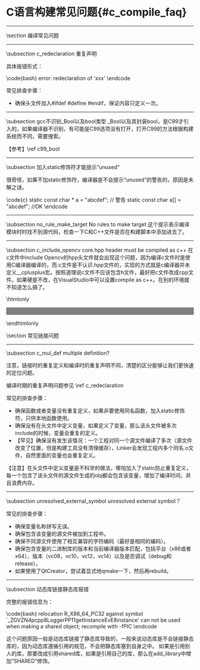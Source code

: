C语言构建常见问题{#c_compile_faq}
==============================

<hr>
\section 编译常见问题

<hr>
\subsection c_redeclaration 重复声明

具体报错形式：

\code{bash}
error: redeclaration of 'xxx'
\endcode

常见排查步骤：

- 确保头文件加入#ifdef #define #endif，保证内容只定义一次。

<hr>
\subsection gcc不识别_Bool以及bool类型
_Bool以及其封装bool，是C99才引入的，如果编译器不识别，有可能是C99选项没有打开，打开C99的方法根据构建系统而不同，需要搜索。

【参考】\ref c99_bool

<hr>
\subsection 加入static修饰符才能提示“unused”

很奇怪，如果不加static修饰符，编译器是不会提示“unused”的警告的，原因是未解之谜。

\code{c}
static const char * a = "abcdef"; // 警告
static const char a[] = "abcdef"; //OK
\endcode

<hr>
\subsection no_rule_make_target No rules to make target
这个提示表示编译模块时时找不到源代码，检查一下C和C++文件是否在构建脚本中添加进去了。

<hr>
\subsection c_include_opencv core.hpp header must be compiled as c++
在c文件中include Opencv的hpp头文件就会出现这个问题，因为编译c文件时是使用C编译器编译的，而.c文件是不认识.hpp文件的，实现的方式就是c编译器并未定义__cplusplus宏。按照道理说c文件不应该包含h文件，最好把c文件改成cpp文件。如果硬是不改，在VisualStudio中可以设置compile as c++。在别的环境就不知道怎么搞了。

\htmlonly
<hr style="height:20px;border-width:0;color:gray;background-color:gray">
\endhtmlonly

\section 常见链接问题

<hr>
\subsection c_mul_def multiple definition?

注意，链接时的重复定义和编译时的重复声明不同，清楚的区分能够让我们更快速的定位问题。

编译时期的重复声明问题参见 \ref c_redeclaration

常见的排查步骤：

- 确保函数或者变量没有重复定义，如果非要使用同名函数，加入static修饰符，只供本地函数使用。
- 确保没有在头文件中定义变量，如果定义了变量，那么该头文件被多次include的时候，变量会重复的定义。
- 【罕见】确保没有发生该情况：一个工程对同一个源文件编译了多次（源文件改变了位置，但是构建工具没有清理缓存），Linker会发现工程内多个同名.o文件，自然里面的变量也会重复定义。

【注意】在头文件中定义变量是不科学的做法，哪怕加入了static防止重复定义，每一个包含了该头文件的源文件生成的obj都会包含该变量，增加了编译时间，并且浪费内存。

<hr>
\subsection unresolved_external_symbol unresolved external symbol？

常见的排查步骤：

- 确保变量名称拼写无误。
- 确保包含该变量的源文件被加到工程中。
- 确保不同源文件使用了相互兼容的字符编码（最好是相同的编码）。
- 确保包含变量的二进制库的版本和当前编译器版本匹配，包括平台（x86或者x64）、版本（vc08，vc10，vc12，vc14）以及是否调试（debug和release）。
- 如果使用了QtCreator，尝试着显式地qmake一下，然后再rebuild。

<hr>
\subsection 动态库链接静态库报错

完整的报错信息为：

\code{bash}
relocation R_X86_64_PC32 against symbol `_ZGVZN4pcpp8LoggerPP11getInstanceEvE8instance' can not be used when making a shared object; recompile with -fPIC
\endcode

这个问题原因一般是动态库链接了静态库导致的，一般来说动态库是不会链接静态库的，因为动态库遵循引用的规范，不会把静态库塞到自身之中。
如果是引用别人的库，那要改成引用shared库，如果是引用自己的库，那么在add_library中增加“SHARED”修饰。

